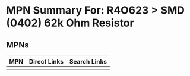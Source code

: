 



# MPN Summary For: R4O623 > SMD (0402) 62k Ohm Resistor

## MPNs
  

|MPN|Direct Links|Search Links|
| :--- | :--- | :--- |
||||
